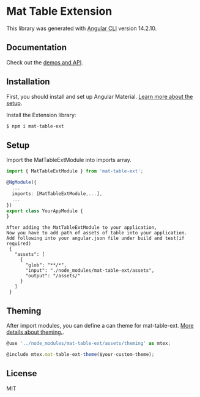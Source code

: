 # Mat Table Extension

This library was generated with [Angular CLI](https://github.com/angular/angular-cli) version 14.2.10.
## Documentation

Check out the [demos and API](https://fastcode-inc.github.io/custom-table-doc).
## Installation

First, you should install and set up Angular Material. [Learn more about the setup](https://material.angular.io/guide/getting-started).

Install the Extension library:

```bash
$ npm i mat-table-ext
```

## Setup

Import the MatTableExtModule into imports array.

```ts
import { MatTableExtModule } from 'mat-table-ext';

@NgModule({
  ...
  imports: [MatTableExtModule,...],
  ...
})
export class YourAppModule {
}
```
```
After adding the MatTableExtModule to your application, 
Now you have to add path of assets of table into your application.
Add following into your angular.json file under build and test(if required)
 {
   "assets": [
     {
       "glob": "**/*",
       "input": "./node_modules/mat-table-ext/assets",
       "output": "/assets/"
     }
   ]
 }
```
## Theming

After import modules, you can define a can theme for mat-table-ext. [More details about theming.](https://material.angular.io/guide/theming).


```ts
@use '../node_modules/mat-table-ext/assets/theming' as mtex;

@include mtex.mat-table-ext-theme($your-custom-theme);
```
## License

MIT